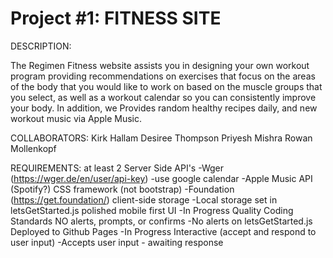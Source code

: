 # Project #1: FITNESS SITE
DESCRIPTION: 

The Regimen Fitness website assists you in designing your own workout program providing recommendations on exercises that focus on the areas of the body that you would like to work on based on the muscle groups that you select, as well as a workout calendar so you can consistently improve your body. In addition, we Provides random healthy recipes daily, and new workout music via Apple Music.

COLLABORATORS:
Kirk Hallam
Desiree Thompson
Priyesh Mishra
Rowan Mollenkopf

REQUIREMENTS:
at least 2 Server Side API's
    -Wger (https://wger.de/en/user/api-key)
        -use google calendar
    -Apple Music API (Spotify?)
CSS framework (not bootstrap)
    -Foundation (https://get.foundation/)
client-side storage
    -Local storage set in letsGetStarted.js
polished mobile first UI
    -In Progress
Quality Coding Standards
NO alerts, prompts, or confirms
    -No alerts on letsGetStarted.js
Deployed to Github Pages
    -In Progress
Interactive (accept and respond to user input)
    -Accepts user input - awaiting response
